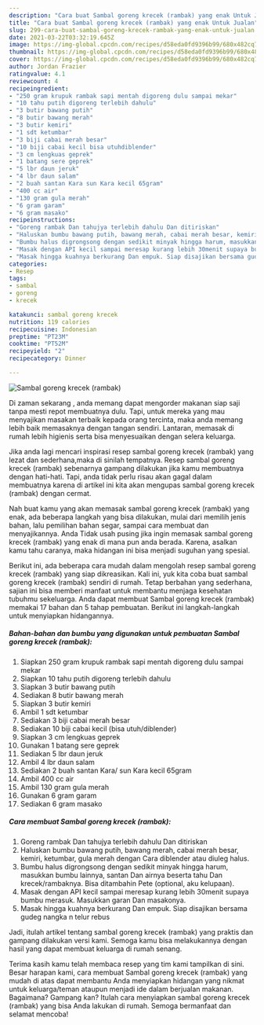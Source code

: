 ```yaml
---
description: "Cara buat Sambal goreng krecek (rambak) yang enak Untuk Jualan"
title: "Cara buat Sambal goreng krecek (rambak) yang enak Untuk Jualan"
slug: 299-cara-buat-sambal-goreng-krecek-rambak-yang-enak-untuk-jualan
date: 2021-03-22T03:32:19.645Z
image: https://img-global.cpcdn.com/recipes/d58eda0fd9396b99/680x482cq70/sambal-goreng-krecek-rambak-foto-resep-utama.jpg
thumbnail: https://img-global.cpcdn.com/recipes/d58eda0fd9396b99/680x482cq70/sambal-goreng-krecek-rambak-foto-resep-utama.jpg
cover: https://img-global.cpcdn.com/recipes/d58eda0fd9396b99/680x482cq70/sambal-goreng-krecek-rambak-foto-resep-utama.jpg
author: Jordan Frazier
ratingvalue: 4.1
reviewcount: 4
recipeingredient:
- "250 gram krupuk rambak sapi mentah digoreng dulu sampai mekar"
- "10 tahu putih digoreng terlebih dahulu"
- "3 butir bawang putih"
- "8 butir bawang merah"
- "3 butir kemiri"
- "1 sdt ketumbar"
- "3 biji cabai merah besar"
- "10 biji cabai kecil bisa utuhdiblender"
- "3 cm lengkuas geprek"
- "1 batang sere geprek"
- "5 lbr daun jeruk"
- "4 lbr daun salam"
- "2 buah santan Kara sun Kara kecil 65gram"
- "400 cc air"
- "130 gram gula merah"
- "6 gram garam"
- "6 gram masako"
recipeinstructions:
- "Goreng rambak Dan tahujya terlebih dahulu Dan ditiriskan"
- "Haluskan bumbu bawang putih, bawang merah, cabai merah besar, kemiri, ketumbar, gula merah dengan Cara diblender atau diuleg halus."
- "Bumbu halus digrongsong dengan sedikit minyak hingga harum, masukkan bumbu lainnya, santan Dan airnya beserta tahu Dan krecek/rambaknya. Bisa ditambahin Pete (optional, aku kelupaan)."
- "Masak dengan API kecil sampai meresap kurang lebih 30menit supaya bumbu merasuk. Masukkan garan Dan masakonya."
- "Masak hingga kuahnya berkurang Dan empuk. Siap disajikan bersama gudeg nangka n telur rebus"
categories:
- Resep
tags:
- sambal
- goreng
- krecek

katakunci: sambal goreng krecek 
nutrition: 119 calories
recipecuisine: Indonesian
preptime: "PT23M"
cooktime: "PT52M"
recipeyield: "2"
recipecategory: Dinner

---
```



![Sambal goreng krecek (rambak)](https://img-global.cpcdn.com/recipes/d58eda0fd9396b99/680x482cq70/sambal-goreng-krecek-rambak-foto-resep-utama.jpg)

Di zaman  sekarang , anda memang dapat mengorder makanan siap saji tanpa mesti repot membuatnya dulu. Tapi, untuk mereka yang mau menyajikan masakan terbaik kepada orang tercinta, maka anda memang lebih baik memasaknya dengan tangan sendiri. Lantaran, memasak di rumah lebih higienis serta bisa menyesuaikan dengan selera keluarga.

Jika anda lagi mencari inspirasi resep sambal goreng krecek (rambak) yang lezat dan sederhana,maka di sinilah tempatnya. Resep sambal goreng krecek (rambak)  sebenarnya gampang dilakukan jika kamu membuatnya dengan hati-hati. Tapi, anda tidak perlu risau akan gagal dalam membuatnya 
karena di artikel ini kita akan mengupas sambal goreng krecek (rambak) dengan cermat.  



Nah buat kamu yang akan memasak sambal goreng krecek (rambak) yang enak, ada beberapa langkah yang bisa dilakukan, mulai dari memilih jenis bahan, lalu pemilihan bahan segar, sampai cara membuat dan menyajikannya. Anda Tidak usah pusing jika ingin memasak sambal goreng krecek (rambak) yang enak di mana pun anda berada. Karena, asalkan kamu  tahu caranya, maka hidangan ini bisa menjadi suguhan yang spesial.

Berikut ini, ada beberapa cara mudah dalam mengolah resep sambal goreng krecek (rambak) yang siap dikreasikan. Kali ini, yuk kita coba buat sambal goreng krecek (rambak) sendiri di rumah. Tetap berbahan yang sederhana, sajian ini bisa memberi manfaat untuk membantu menjaga kesehatan tubuhmu sekeluarga. Anda dapat membuat Sambal goreng krecek (rambak) memakai 17 bahan dan 5 tahap pembuatan. Berikut ini langkah-langkah untuk menyiapkan hidangannya.

<!--inarticleads1-->

##### Bahan-bahan dan bumbu yang digunakan untuk pembuatan Sambal goreng krecek (rambak):

1. Siapkan 250 gram krupuk rambak sapi mentah digoreng dulu sampai mekar
1. Siapkan 10 tahu putih digoreng terlebih dahulu
1. Siapkan 3 butir bawang putih
1. Sediakan 8 butir bawang merah
1. Siapkan 3 butir kemiri
1. Ambil 1 sdt ketumbar
1. Sediakan 3 biji cabai merah besar
1. Sediakan 10 biji cabai kecil (bisa utuh/diblender)
1. Siapkan 3 cm lengkuas geprek
1. Gunakan 1 batang sere geprek
1. Sediakan 5 lbr daun jeruk
1. Ambil 4 lbr daun salam
1. Sediakan 2 buah santan Kara/ sun Kara kecil 65gram
1. Ambil 400 cc air
1. Ambil 130 gram gula merah
1. Gunakan 6 gram garam
1. Sediakan 6 gram masako




<!--inarticleads2-->

##### Cara membuat Sambal goreng krecek (rambak):

1. Goreng rambak Dan tahujya terlebih dahulu Dan ditiriskan
1. Haluskan bumbu bawang putih, bawang merah, cabai merah besar, kemiri, ketumbar, gula merah dengan Cara diblender atau diuleg halus.
1. Bumbu halus digrongsong dengan sedikit minyak hingga harum, masukkan bumbu lainnya, santan Dan airnya beserta tahu Dan krecek/rambaknya. Bisa ditambahin Pete (optional, aku kelupaan).
1. Masak dengan API kecil sampai meresap kurang lebih 30menit supaya bumbu merasuk. Masukkan garan Dan masakonya.
1. Masak hingga kuahnya berkurang Dan empuk. Siap disajikan bersama gudeg nangka n telur rebus




Jadi, itulah artikel tentang  sambal goreng krecek (rambak)  yang praktis dan gampang dilakukan versi kami. Semoga kamu bisa melakukannya dengan hasil yang dapat membuat keluarga di rumah senang. 

Terima kasih kamu telah membaca resep yang tim kami tampilkan di sini. Besar harapan kami, cara membuat  Sambal goreng krecek (rambak) yang mudah di atas dapat membantu Anda menyiapkan hidangan yang nikmat untuk keluarga/teman ataupun menjadi ide dalam berjualan makanan. Bagaimana? Gampang kan? Itulah cara menyiapkan sambal goreng krecek (rambak) yang bisa Anda lakukan di rumah. Semoga bermanfaat dan selamat mencoba!

